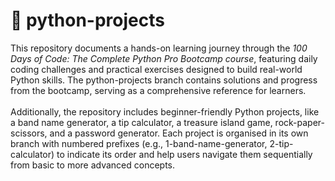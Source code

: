 # 📁 python-projects
This repository documents a hands-on learning journey through the *100 Days of Code: The Complete Python Pro Bootcamp course*, featuring daily coding challenges and practical exercises designed to build real-world Python skills. The python-projects branch contains solutions and progress from the bootcamp, serving as a comprehensive reference for learners. <br><br>
Additionally, the repository includes beginner-friendly Python projects, like a band name generator, a tip calculator, a treasure island game, rock-paper-scissors, and a password generator. Each project is organised in its own branch with numbered prefixes (e.g., 1-band-name-generator, 2-tip-calculator) to indicate its order and help users navigate them sequentially from basic to more advanced concepts.
